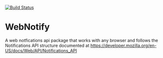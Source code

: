 [![Build Status](https://travis-ci.org/prashanthr/WebNotify.svg?branch=master)](https://travis-ci.org/prashanthr/WebNotify)
# WebNotify
A web notfications api package that works with any browser and follows the Notifications API structure documented at https://developer.mozilla.org/en-US/docs/Web/API/Notifications_API